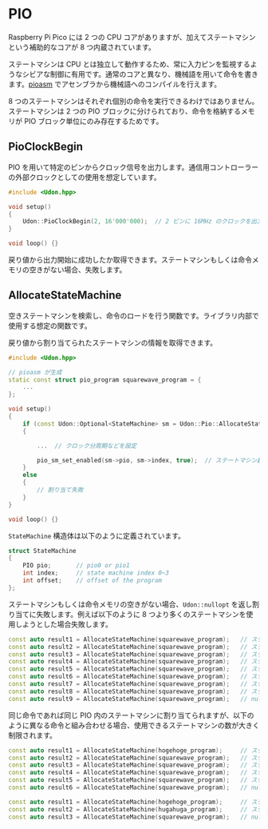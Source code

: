 # PIO

Raspberry Pi Pico には 2 つの CPU コアがありますが、加えてステートマシンという補助的なコアが 8 つ内蔵されています。

ステートマシンは CPU とは独立して動作するため、常に入力ピンを監視するようなシビアな制御に有用です。通常のコアと異なり、機械語を用いて命令を書きます。[pioasm](https://wokwi.com/tools/pioasm) でアセンブラから機械語へのコンパイルを行えます。

8 つのステートマシンはそれぞれ個別の命令を実行できるわけではありません。ステートマシンは 2 つの PIO ブロックに分けられており、命令を格納するメモリが PIO ブロック単位にのみ存在するためです。

## PioClockBegin

PIO を用いて特定のピンからクロック信号を出力します。通信用コントローラーの外部クロックとしての使用を想定しています。

```cpp
#include <Udon.hpp>

void setup()
{
    Udon::PioClockBegin(2, 16'000'000);  // 2 ピンに 16MHz のクロックを出力
}

void loop() {}
```

戻り値から出力開始に成功したか取得できます。ステートマシンもしくは命令メモリの空きがない場合、失敗します。

## AllocateStateMachine

空きステートマシンを検索し、命令のロードを行う関数です。ライブラリ内部で使用する想定の関数です。

戻り値から割り当てられたステートマシンの情報を取得できます。

```cpp
#include <Udon.hpp>

// pioasm が生成
static const struct pio_program squarewave_program = {
    ...
};

void setup()
{
    if (const Udon::Optional<StateMachine> sm = Udon::Pio::AllocateStateMachine(squarewave_program))
    {

        ...  // クロック分周期などを設定

        pio_sm_set_enabled(sm->pio, sm->index, true);  // ステートマシン起動
    }
    else
    {
        // 割り当て失敗
    }
}

void loop() {}
```

`StateMachine` 構造体は以下のように定義されています。

```cpp
struct StateMachine
{
    PIO pio;       // pio0 or pio1
    int index;     // state machine index 0~3
    int offset;    // offset of the program
};
```

ステートマシンもしくは命令メモリの空きがない場合、`Udon::nullopt` を返し割り当てに失敗します。例えば以下のように 8 つより多くのステートマシンを使用しようとした場合失敗します。

```cpp
const auto result1 = AllocateStateMachine(squarewave_program);   // ステートマシン: 1   命令メモリ: PIO0
const auto result2 = AllocateStateMachine(squarewave_program);   // ステートマシン: 2   命令メモリ: PIO0
const auto result3 = AllocateStateMachine(squarewave_program);   // ステートマシン: 3   命令メモリ: PIO0
const auto result4 = AllocateStateMachine(squarewave_program);   // ステートマシン: 4   命令メモリ: PIO0
const auto result5 = AllocateStateMachine(squarewave_program);   // ステートマシン: 5   命令メモリ: PIO1
const auto result6 = AllocateStateMachine(squarewave_program);   // ステートマシン: 6   命令メモリ: PIO1
const auto result7 = AllocateStateMachine(squarewave_program);   // ステートマシン: 7   命令メモリ: PIO1
const auto result8 = AllocateStateMachine(squarewave_program);   // ステートマシン: 8   命令メモリ: PIO1
const auto result9 = AllocateStateMachine(squarewave_program);   // nullopt
```

同じ命令であれば同じ PIO 内のステートマシンに割り当てられますが、以下のように異なる命令と組み合わせる場合、使用できるステートマシンの数が大きく制限されます。

```cpp
const auto result1 = AllocateStateMachine(hogehoge_program);     // ステートマシン: 1   命令メモリ: PIO0
const auto result2 = AllocateStateMachine(squarewave_program);   // ステートマシン: 5   命令メモリ: PIO1
const auto result3 = AllocateStateMachine(squarewave_program);   // ステートマシン: 6   命令メモリ: PIO1
const auto result4 = AllocateStateMachine(squarewave_program);   // ステートマシン: 7   命令メモリ: PIO1
const auto result5 = AllocateStateMachine(squarewave_program);   // ステートマシン: 8   命令メモリ: PIO1
const auto result6 = AllocateStateMachine(squarewave_program);   // nullopt
```

```cpp
const auto result1 = AllocateStateMachine(hogehoge_program);     // ステートマシン: 1   命令メモリ: PIO0
const auto result2 = AllocateStateMachine(hugahuga_program);     // ステートマシン: 5   命令メモリ: PIO1
const auto result3 = AllocateStateMachine(squarewave_program);   // nullopt
```
